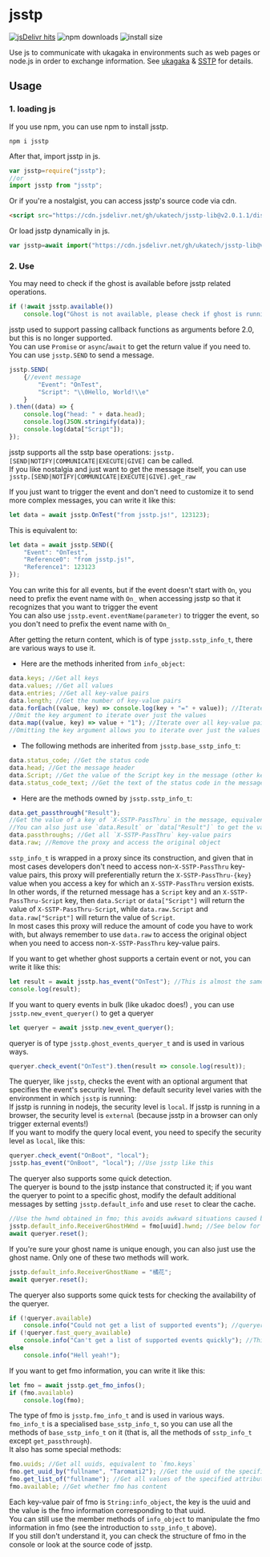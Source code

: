 # jsstp  

[![jsDelivr hits](https://img.shields.io/jsdelivr/gh/hm/ukatech/jsstp-lib?color=green)](https://www.jsdelivr.com/package/gh/ukatech/jsstp-lib)
![npm downloads](https://img.shields.io/npm/dm/jsstp?label=npm%20downloads)
![install size](https://packagephobia.now.sh/badge?p=jsstp)  

Use js to communicate with ukagaka in environments such as web pages or node.js in order to exchange information.
See [ukagaka](https://en.wikipedia.org/wiki/Ukagaka) & [SSTP](http://ssp.shillest.net/ukadoc/manual/spec_sstp.html) for details.

## Usage

### 1. loading js

If you use npm, you can use npm to install jsstp.

```shell
npm i jsstp
```

After that, import jsstp in js.

```javascript
var jsstp=require("jsstp");
//or
import jsstp from "jsstp";
```

Or if you're a nostalgist, you can access jsstp's source code via cdn.

```html
<script src="https://cdn.jsdelivr.net/gh/ukatech/jsstp-lib@v2.0.1.1/dist/jsstp.min.js"></script>
```

Or load jsstp dynamically in js.

```javascript
var jsstp=await import("https://cdn.jsdelivr.net/gh/ukatech/jsstp-lib@v2.0.1.1/dist/jsstp.mjs").then(m=>m.jsstp);
```

### 2. Use

You may need to check if the ghost is available before jsstp related operations.

```javascript
if (!await jsstp.available())
	console.log("Ghost is not available, please check if ghost is running");
```

jsstp used to support passing callback functions as arguments before 2.0, but this is no longer supported.  
You can use `Promise` or `async`/`await` to get the return value if you need to.  
You can use `jsstp.SEND` to send a message.

```javascript
jsstp.SEND(
	{//event message
		"Event": "OnTest",
		"Script": "\\0Hello, World!\\e"
	}
).then((data) => {
	console.log("head: " + data.head);
	console.log(JSON.stringify(data));
	console.log(data["Script"]);
});
```

jsstp supports all the sstp base operations: `jsstp.[SEND|NOTIFY|COMMUNICATE|EXECUTE|GIVE]` can be called.  
If you like nostalgia and just want to get the message itself, you can use `jsstp.[SEND|NOTIFY|COMMUNICATE|EXECUTE|GIVE].get_raw`  

If you just want to trigger the event and don't need to customize it to send more complex messages, you can write it like this:

```javascript
let data = await jsstp.OnTest("from jsstp.js!", 123123);
```

This is equivalent to:

```javascript
let data = await jsstp.SEND({
	"Event": "OnTest",
	"Reference0": "from jsstp.js!",
	"Reference1": 123123
});
```

You can write this for all events, but if the event doesn't start with `On`, you need to prefix the event name with `On_` when accessing jsstp so that it recognizes that you want to trigger the event  
You can also use `jsstp.event.eventName(parameter)` to trigger the event, so you don't need to prefix the event name with `On_`  

After getting the return content, which is of type `jsstp.sstp_info_t`, there are various ways to use it.  

- Here are the methods inherited from `info_object`:

```javascript
data.keys; //Get all keys
data.values; //Get all values
data.entries; //Get all key-value pairs
data.length; //Get the number of key-value pairs
data.forEach((value, key) => console.log(key + "=" + value)); //Iterate through all key-value pairs: if the iteration function returns a value, that value will be updated to this key-value pair
//Omit the key argument to iterate over just the values
data.map((value, key) => value + "1"); //Iterate over all key-value pairs and return an array of the values returned by the iterator function
//Omitting the key argument allows you to iterate over just the values
```

- The following methods are inherited from `jsstp.base_sstp_info_t`:

```javascript
data.status_code; //Get the status code
data.head; //Get the message header
data.Script; //Get the value of the Script key in the message (other keys can also be obtained this way)
data.status_code_text; //Get the text of the status code in the message header
```

- Here are the methods owned by `jsstp.sstp_info_t`:

```javascript
data.get_passthrough("Result");
//Get the value of a key of `X-SSTP-PassThru` in the message, equivalent to `data["X-SSTP-PassThru-Result"]`
//You can also just use `data.Result` or `data["Result"]` to get the value of `X-SSTP-PassThru-Result`: this might be cleaner
data.passthroughs; //Get all `X-SSTP-PassThru` key-value pairs
data.raw; //Remove the proxy and access the original object
```

`sstp_info_t` is wrapped in a proxy since its construction, and given that in most cases developers don't need to access non-`X-SSTP-PassThru` key-value pairs, this proxy will preferentially return the `X-SSTP-PassThru-{key}` value when you access a key for which an `X-SSTP-PassThru` version exists.  
In other words, if the returned message has a `Script` key and an `X-SSTP-PassThru-Script` key, then `data.Script` or `data["Script"]` will return the value of `X-SSTP-PassThru-Script`, while `data.raw.Script` and `data.raw["Script"]` will return the value of `Script`.  
In most cases this proxy will reduce the amount of code you have to work with, but always remember to use `data.raw` to access the original object when you need to access non-`X-SSTP-PassThru` key-value pairs.  

If you want to get whether ghost supports a certain event or not, you can write it like this:

```javascript
let result = await jsstp.has_event("OnTest"); //This is almost the same as jsstp.event.Has_Event(event_name, security_level).then(({ Result }) => Result == "1")!
console.log(result);
```

If you want to query events in bulk (like ukadoc does!) , you can use `jsstp.new_event_queryer()` to get a queryer

```javascript
let queryer = await jsstp.new_event_queryer();
```

queryer is of type `jsstp.ghost_events_queryer_t` and is used in various ways.

```javascript
queryer.check_event("OnTest").then(result => console.log(result));
```

The queryer, like `jsstp`, checks the event with an optional argument that specifies the event's security level. The default security level varies with the environment in which `jsstp` is running:  
If jsstp is running in nodejs, the security level is `local`. If jsstp is running in a browser, the security level is `external` (because jsstp in a browser can only trigger external events!)  
If you want to modify the query local event, you need to specify the security level as `local`, like this:  

```javascript
queryer.check_event("OnBoot", "local");
jsstp.has_event("OnBoot", "local"); //Use jsstp like this
```

The queryer also supports some quick detection.  
The queryer is bound to the jsstp instance that constructed it; if you want the queryer to point to a specific ghost, modify the default additional messages by setting `jsstp.default_info` and use `reset` to clear the cache.  

```javascript
//Use the hwnd obtained in fmo; this avoids awkward situations caused by renaming
jsstp.default_info.ReceiverGhostHWnd = fmo[uuid].hwnd; //See below for how to get fmo, this is just an example
await queryer.reset();
```

If you're sure your ghost name is unique enough, you can also just use the ghost name. Only one of these two methods will work.

```javascript
jsstp.default_info.ReceiverGhostName = "橘花";
await queryer.reset();
```

The queryer also supports some quick tests for checking the availability of the queryer.

```javascript
if (!queryer.available)
	console.info("Could not get a list of supported events"); //queryer is not available, you need to alert the user to update the ghost or give feedback to its author: jsstp uses the `Has_Event` event to check the availability of events, as does the ghost terminal.
if (!queryer.fast_query_available)
	console.info("Can't get a list of supported events quickly"); //This won't affect usage, it will just cause a query request to be made for uncached events: if ghost supports `Get_Supported_Events` events the queryer will use it to get a list of events (which will be much faster!)
else
	console.info("Hell yeah!");
```

If you want to get fmo information, you can write it like this:

```javascript
let fmo = await jsstp.get_fmo_infos();
if (fmo.available)
	console.log(fmo);
```

The type of fmo is `jsstp.fmo_info_t` and is used in various ways.  
`fmo_info_t` is a specialised `base_sstp_info_t`, so you can use all the methods of `base_sstp_info_t` on it (that is, all the methods of `sstp_info_t` except `get_passthrough`).  
It also has some special methods:  

```javascript
fmo.uuids; //Get all uuids, equivalent to `fmo.keys`
fmo.get_uuid_by("fullname", "Taromati2"); //Get the uuid of the specified attribute value equal to the specified value
fmo.get_list_of("fullname"); //Get all values of the specified attribute
fmo.available; //Get whether fmo has content
```

Each key-value pair of fmo is `String:info_object`, the key is the uuid and the value is the fmo information corresponding to that uuid.  
You can still use the member methods of `info_object` to manipulate the fmo information in fmo (see the introduction to `sstp_info_t` above).  
If you still don't understand it, you can check the structure of fmo in the console or look at the source code of jsstp.  
